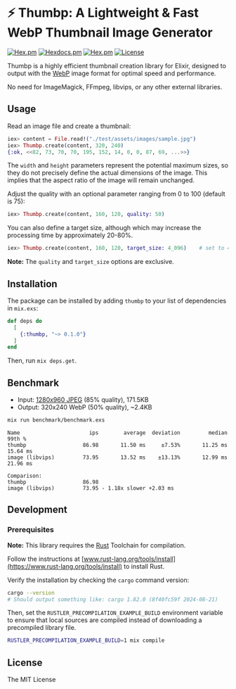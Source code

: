 ⚡ Thumbp: A Lightweight & Fast WebP Thumbnail Image Generator
==============================================================

[![Hex.pm](https://img.shields.io/hexpm/v/thumbp.svg)](https://hex.pm/packages/thumbp)
[![Hexdocs.pm](https://img.shields.io/badge/hex-docs-lightgreen.svg)](https://hexdocs.pm/thumbp/)
[![Hex.pm](https://img.shields.io/hexpm/dt/thumbp.svg)](https://hex.pm/packages/thumbp)
[![License](https://img.shields.io/hexpm/l/thumbp.svg)](https://github.com/ryochin/thumbp/blob/main/LICENSE)

Thumbp is a highly efficient thumbnail creation library for Elixir, designed to output with the [WebP](https://developers.google.com/speed/webp) image format for optimal speed and performance.

No need for ImageMagick, FFmpeg, libvips, or any other external libraries.

Usage
-----

Read an image file and create a thumbnail:

```elixir
iex> content = File.read!("./test/assets/images/sample.jpg")
iex> Thumbp.create(content, 320, 240)
{:ok, <<82, 73, 70, 70, 195, 152, 14, 0, 0, 87, 69, ...>>}
```

The `width` and `height` parameters represent the potential maximum sizes, so they do not precisely define the actual dimensions of the image. This implies that the aspect ratio of the image will remain unchanged.

Adjust the quality with an optional parameter ranging from 0 to 100 (default is 75):

```elixir
iex> Thumbp.create(content, 160, 120, quality: 50)
```

You can also define a target size, although which may increase the processing time by approximately 20-80%.

```elixir
iex> Thumbp.create(content, 160, 120, target_size: 4_096)    # set to 4KB
```

**Note:** The `quality` and `target_size` options are exclusive.

Installation
------------

The package can be installed by adding `thumbp` to your list of dependencies in `mix.exs`:

```elixir
def deps do
  [
    {:thumbp, "~> 0.1.0"}
  ]
end
```

Then, run `mix deps.get`.

Benchmark
---------

* Input: [1280x960 JPEG](https://github.com/ryochin/thumbp/blob/main/test/assets/images/sample.jpg) (85% quality), 171.5KB
* Output: 320x240 WebP (50% quality), ~2.4KB

```sh
mix run benchmark/benchmark.exs
```

```text
Name                      ips        average  deviation         median         99th %
thumbp                  86.98       11.50 ms     ±7.53%       11.25 ms       15.64 ms
image (libvips)         73.95       13.52 ms    ±13.13%       12.99 ms       21.96 ms

Comparison:
thumbp                  86.98
image (libvips)         73.95 - 1.18x slower +2.03 ms
```

Development
-----------

### Prerequisites

**Note:** This library requires the [Rust](https://www.rust-lang.org/) Toolchain for compilation.

Follow the instructions at [www.rust-lang.org/tools/install](https://www.rust-lang.org/tools/install) to install Rust.

Verify the installation by checking the `cargo` command version:

```sh
cargo --version
# Should output something like: cargo 1.82.0 (8f40fc59f 2024-08-21)
```

Then, set the `RUSTLER_PRECOMPILATION_EXAMPLE_BUILD` environment variable to ensure that local sources are compiled instead of downloading a precompiled library file.

```sh
RUSTLER_PRECOMPILATION_EXAMPLE_BUILD=1 mix compile
```

License
-------

The MIT License
